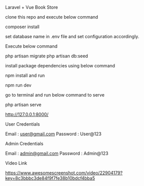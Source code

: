 Laravel + Vue Book Store 

clone this repo and execute below command 

composer install 

set database name in .env file and set configuration accordingly.

Execute below command 

php artisan migrate 
php artisan db:seed

install package dependencies using below command 

npm install 
and run 

npm run dev


go to terminal and run below command to serve 

php artisan serve 

http://127.0.0.1:8000/


User Credentials 
  
Email    :  user@gmail.com
Password :  User@123


Admin Credentials 

Email    :  admin@gmail.com
Password :  Admin@123

Video Link

https://www.awesomescreenshot.com/video/22904179?key=8c3bbbc3de84f9f7fe38b10bdcf4bba5